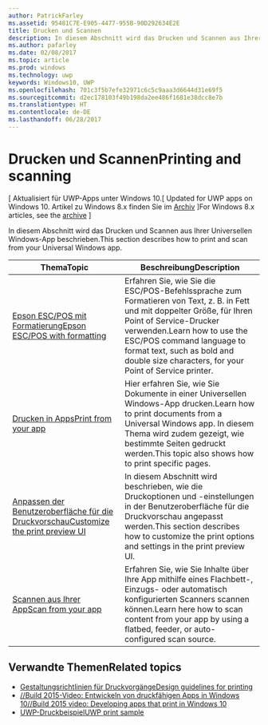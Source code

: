```yaml
---
author: PatrickFarley
ms.assetid: 95481C7E-E905-4477-955B-90D292634E2E
title: Drucken und Scannen
description: In diesem Abschnitt wird das Drucken und Scannen aus Ihrer Universellen Windows-App beschrieben.
ms.author: pafarley
ms.date: 02/08/2017
ms.topic: article
ms.prod: windows
ms.technology: uwp
keywords: Windows10, UWP
ms.openlocfilehash: 701c3f5b7efe32971c6c5c9aaa3d6644d31e69f5
ms.sourcegitcommit: d2ec178103f49b198da2ee486f1681e38dcc8e7b
ms.translationtype: HT
ms.contentlocale: de-DE
ms.lasthandoff: 06/28/2017
---
```

# <a name="printing-and-scanning"></a><span data-ttu-id="27750-104">Drucken und Scannen</span><span class="sxs-lookup"><span data-stu-id="27750-104">Printing and scanning</span></span>

<span data-ttu-id="27750-105">\[ Aktualisiert für UWP-Apps unter Windows 10.</span><span class="sxs-lookup"><span data-stu-id="27750-105">\[ Updated for UWP apps on Windows 10.</span></span> <span data-ttu-id="27750-106">Artikel zu Windows 8.x finden Sie im [Archiv](http://go.microsoft.com/fwlink/p/?linkid=619132) \]</span><span class="sxs-lookup"><span data-stu-id="27750-106">For Windows 8.x articles, see the [archive](http://go.microsoft.com/fwlink/p/?linkid=619132) \]</span></span>

<span data-ttu-id="27750-107">In diesem Abschnitt wird das Drucken und Scannen aus Ihrer Universellen Windows-App beschrieben.</span><span class="sxs-lookup"><span data-stu-id="27750-107">This section describes how to print and scan from your Universal Windows app.</span></span>

| <span data-ttu-id="27750-108">Thema</span><span class="sxs-lookup"><span data-stu-id="27750-108">Topic</span></span> | <span data-ttu-id="27750-109">Beschreibung</span><span class="sxs-lookup"><span data-stu-id="27750-109">Description</span></span> | 
|-------|-------------|
| [<span data-ttu-id="27750-110">Epson ESC/POS mit Formatierung</span><span class="sxs-lookup"><span data-stu-id="27750-110">Epson ESC/POS with formatting</span></span>](epson-esc-pos-with-formatting.md) | <span data-ttu-id="27750-111">Erfahren Sie, wie Sie die ESC/POS-Befehlssprache zum Formatieren von Text, z. B. in Fett und mit doppelter Größe, für Ihren Point of Service-Drucker verwenden.</span><span class="sxs-lookup"><span data-stu-id="27750-111">Learn how to use the ESC/POS command language to format text, such as bold and double size characters, for your Point of Service printer.</span></span> |
| [<span data-ttu-id="27750-112">Drucken in Apps</span><span class="sxs-lookup"><span data-stu-id="27750-112">Print from your app</span></span>](print-from-your-app.md) | <span data-ttu-id="27750-113">Hier erfahren Sie, wie Sie Dokumente in einer Universellen Windows-App drucken.</span><span class="sxs-lookup"><span data-stu-id="27750-113">Learn how to print documents from a Universal Windows app.</span></span> <span data-ttu-id="27750-114">In diesem Thema wird zudem gezeigt, wie bestimmte Seiten gedruckt werden.</span><span class="sxs-lookup"><span data-stu-id="27750-114">This topic also shows how to print specific pages.</span></span> |
| [<span data-ttu-id="27750-115">Anpassen der Benutzeroberfläche für die Druckvorschau</span><span class="sxs-lookup"><span data-stu-id="27750-115">Customize the print preview UI</span></span>](customize-the-print-preview-ui.md) | <span data-ttu-id="27750-116">In diesem Abschnitt wird beschrieben, wie die Druckoptionen und -einstellungen in der Benutzeroberfläche für die Druckvorschau angepasst werden.</span><span class="sxs-lookup"><span data-stu-id="27750-116">This section describes how to customize the print options and settings in the print preview UI.</span></span> |
| [<span data-ttu-id="27750-117">Scannen aus Ihrer App</span><span class="sxs-lookup"><span data-stu-id="27750-117">Scan from your app</span></span>](scan-from-your-app.md) | <span data-ttu-id="27750-118">Erfahren Sie, wie Sie Inhalte über Ihre App mithilfe eines Flachbett-, Einzugs- oder automatisch konfigurierten Scanners scannen können.</span><span class="sxs-lookup"><span data-stu-id="27750-118">Learn here how to scan content from your app by using a flatbed, feeder, or auto-configured scan source.</span></span>|

## <a name="related-topics"></a><span data-ttu-id="27750-119">Verwandte Themen</span><span class="sxs-lookup"><span data-stu-id="27750-119">Related topics</span></span>

* [<span data-ttu-id="27750-120">Gestaltungsrichtlinien für Druckvorgänge</span><span class="sxs-lookup"><span data-stu-id="27750-120">Design guidelines for printing</span></span>](https://msdn.microsoft.com/library/windows/apps/Hh868178)
* [<span data-ttu-id="27750-121">//Build 2015-Video: Entwickeln von druckfähigen Apps in Windows 10</span><span class="sxs-lookup"><span data-stu-id="27750-121">//Build 2015 video: Developing apps that print in Windows 10</span></span>](https://channel9.msdn.com/Events/Build/2015/2-94)
* [<span data-ttu-id="27750-122">UWP-Druckbeispiel</span><span class="sxs-lookup"><span data-stu-id="27750-122">UWP print sample</span></span>](http://go.microsoft.com/fwlink/p/?LinkId=619984)
 

